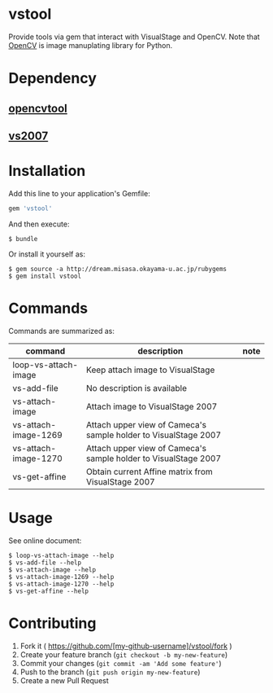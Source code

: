 # vstool

Provide tools via gem that interact with VisualStage and OpenCV.
Note that [OpenCV](http://opencv.org/) is image manuplating library for Python.

# Dependency

## [opencvtool](http://devel.misasa.okayama-u.ac.jp/gitlab/pythonpackage/opencvtool/tree/master "follow instruction")

## [vs2007](http://devel.misasa.okayama-u.ac.jp/gitlab/pythonpackage/vs2007/tree/master "follow instruction")


# Installation

Add this line to your application's Gemfile:

```ruby
gem 'vstool'
```

And then execute:

    $ bundle

Or install it yourself as:

    $ gem source -a http://dream.misasa.okayama-u.ac.jp/rubygems
    $ gem install vstool

# Commands

Commands are summarized as:

| command              | description                                                          | note |
| -------------------- | -------------------------------------------------------------------- | ---- |
| loop-vs-attach-image | Keep attach image to VisualStage                                     |      |
| vs-add-file          | No description is available                                          |      |
| vs-attach-image      | Attach image to VisualStage 2007                                     |      |
| vs-attach-image-1269 | Attach upper view of Cameca's sample holder to VisualStage 2007      |      |
| vs-attach-image-1270 | Attach upper view of Cameca's sample holder to VisualStage 2007      |      |
| vs-get-affine        | Obtain current Affine matrix from VisualStage 2007                   |      |

# Usage

See online document:

    $ loop-vs-attach-image --help
    $ vs-add-file --help
    $ vs-attach-image --help
    $ vs-attach-image-1269 --help
    $ vs-attach-image-1270 --help
    $ vs-get-affine --help

# Contributing

1. Fork it ( https://github.com/[my-github-username]/vstool/fork )
2. Create your feature branch (`git checkout -b my-new-feature`)
3. Commit your changes (`git commit -am 'Add some feature'`)
4. Push to the branch (`git push origin my-new-feature`)
5. Create a new Pull Request